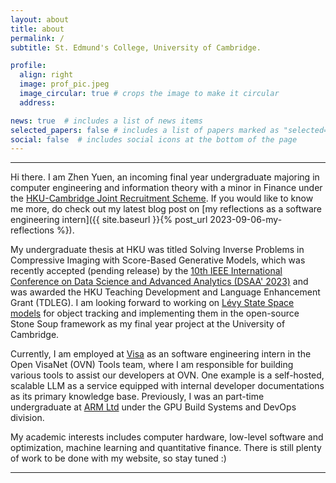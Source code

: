 ```yaml
---
layout: about
title: about
permalink: /
subtitle: St. Edmund's College, University of Cambridge.

profile:
  align: right
  image: prof_pic.jpeg
  image_circular: true # crops the image to make it circular
  address:

news: true  # includes a list of news items
selected_papers: false # includes a list of papers marked as "selected={true}"
social: false  # includes social icons at the bottom of the page
---
```


---

Hi there. I am Zhen Yuen, an incoming final year undergraduate majoring in computer engineering and information theory with a minor in Finance under the [HKU-Cambridge Joint Recruitment Scheme](https://engg.hku.hk/Teaching-Learning/BEng-BASc/HKU-Cambridge-Undergraduate-Recruitment-Scheme). If you would like to know me more, do check
out my latest blog post on [my reflections as a software engineering intern]({{ site.baseurl }}{% post_url 2023-09-06-my-reflections %}).

My undergraduate thesis at HKU was titled Solving Inverse Problems in Compressive Imaging with Score-Based Generative Models, which was recently accepted (pending release) by the [10th IEEE International Conference on Data Science and Advanced Analytics (DSAA' 2023)](https://conferences.sigappfr.org/dsaa2023/) and was awarded the HKU Teaching Development and Language Enhancement Grant (TDLEG). I am looking forward to working on [Lévy State Space models](https://arxiv.org/abs/1912.12524) for object tracking and implementing them in the open-source Stone Soup framework as my final year project at the University of Cambridge.

Currently, I am employed at [Visa](https://www.visa.co.uk) as an software engineering intern in the Open VisaNet (OVN) Tools team, where I am responsible for building various tools to assist our developers at OVN. One example is a self-hosted, scalable LLM as a service equipped with internal developer documentations as its primary knowledge base. Previously, I was an part-time undergraduate at [ARM Ltd](https://www.arm.com) under the GPU Build Systems and DevOps division. 

My academic interests includes computer hardware, low-level software and optimization, machine learning and quantitative finance. There is still plenty of work to be done with my website, so stay tuned :)

---
